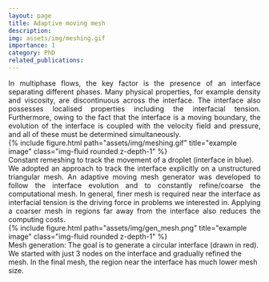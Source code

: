 ```yaml
---
layout: page
title: Adaptive moving mesh 
description: 
img: assets/img/meshing.gif
importance: 1
category: PhD
related_publications: 
---
```

<div style='text-align: justify;'>
In multiphase flows, the key factor is the presence of an interface separating different phases. Many physical properties, for example density and viscosity, are discontinuous across the interface. The interface also possesses localised properties including the interfacial tension. Furthermore, owing to the fact that the interface is a moving boundary, the evolution of the interface is coupled with the velocity field and pressure, and all of these must be determined simultaneously.
</div>

<div class="row justify-content-center">
<div class = "center">
<div class="col-sm">
{% include figure.html path="assets/img/meshing.gif" title="example image" class="img-fluid rounded z-depth-1" %}
</div>
</div>
</div>
<div class="caption">
Constant remeshing to track the movement of a droplet (interface in blue).
</div>

<div style='text-align: justify;'>
We adopted an approach to track the interface explicitly on a unstructured triangular mesh. An adaptive moving mesh generator was developed to follow the interface evolution and to constantly refine/coarse the computational mesh. In general, finer mesh is required near the interface as interfacial tension is the driving force in problems we interested in. Applying a coarser mesh in regions far away from the interface also reduces the computing costs.
</div>


<div class="row justify-content-center">
<div class = "center">
<div class="col-sm">
{% include figure.html path="assets/img/gen_mesh.png" title="example image" class="img-fluid rounded z-depth-1" %}
</div>
</div>
</div>
<div class="caption">
Mesh generation: The goal is to generate a circular interface (drawn in red). We started with just 3 nodes on the interface and gradually refined the mesh. In the final mesh, the region near the interface has much lower mesh size.
</div>


